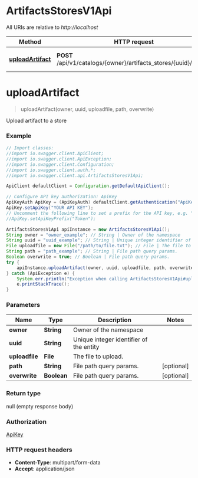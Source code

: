 # ArtifactsStoresV1Api

All URIs are relative to *http://localhost*

Method | HTTP request | Description
------------- | ------------- | -------------
[**uploadArtifact**](ArtifactsStoresV1Api.md#uploadArtifact) | **POST** /api/v1/catalogs/{owner}/artifacts_stores/{uuid}/upload | Upload artifact to a store


<a name="uploadArtifact"></a>
# **uploadArtifact**
> uploadArtifact(owner, uuid, uploadfile, path, overwrite)

Upload artifact to a store

### Example
```java
// Import classes:
//import io.swagger.client.ApiClient;
//import io.swagger.client.ApiException;
//import io.swagger.client.Configuration;
//import io.swagger.client.auth.*;
//import io.swagger.client.api.ArtifactsStoresV1Api;

ApiClient defaultClient = Configuration.getDefaultApiClient();

// Configure API key authorization: ApiKey
ApiKeyAuth ApiKey = (ApiKeyAuth) defaultClient.getAuthentication("ApiKey");
ApiKey.setApiKey("YOUR API KEY");
// Uncomment the following line to set a prefix for the API key, e.g. "Token" (defaults to null)
//ApiKey.setApiKeyPrefix("Token");

ArtifactsStoresV1Api apiInstance = new ArtifactsStoresV1Api();
String owner = "owner_example"; // String | Owner of the namespace
String uuid = "uuid_example"; // String | Unique integer identifier of the entity
File uploadfile = new File("/path/to/file.txt"); // File | The file to upload.
String path = "path_example"; // String | File path query params.
Boolean overwrite = true; // Boolean | File path query params.
try {
    apiInstance.uploadArtifact(owner, uuid, uploadfile, path, overwrite);
} catch (ApiException e) {
    System.err.println("Exception when calling ArtifactsStoresV1Api#uploadArtifact");
    e.printStackTrace();
}
```

### Parameters

Name | Type | Description  | Notes
------------- | ------------- | ------------- | -------------
 **owner** | **String**| Owner of the namespace |
 **uuid** | **String**| Unique integer identifier of the entity |
 **uploadfile** | **File**| The file to upload. |
 **path** | **String**| File path query params. | [optional]
 **overwrite** | **Boolean**| File path query params. | [optional]

### Return type

null (empty response body)

### Authorization

[ApiKey](../README.md#ApiKey)

### HTTP request headers

 - **Content-Type**: multipart/form-data
 - **Accept**: application/json

